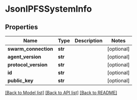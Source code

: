 # JsonIPFSSystemInfo


## Properties
Name | Type | Description | Notes
------------ | ------------- | ------------- | -------------
**swarm_connection** | **str** |  | [optional] 
**agent_version** | **str** |  | [optional] 
**protocol_version** | **str** |  | [optional] 
**id** | **str** |  | [optional] 
**public_key** | **str** |  | [optional] 

[[Back to Model list]](../README.md#documentation-for-models) [[Back to API list]](../README.md#documentation-for-api-endpoints) [[Back to README]](../README.md)


